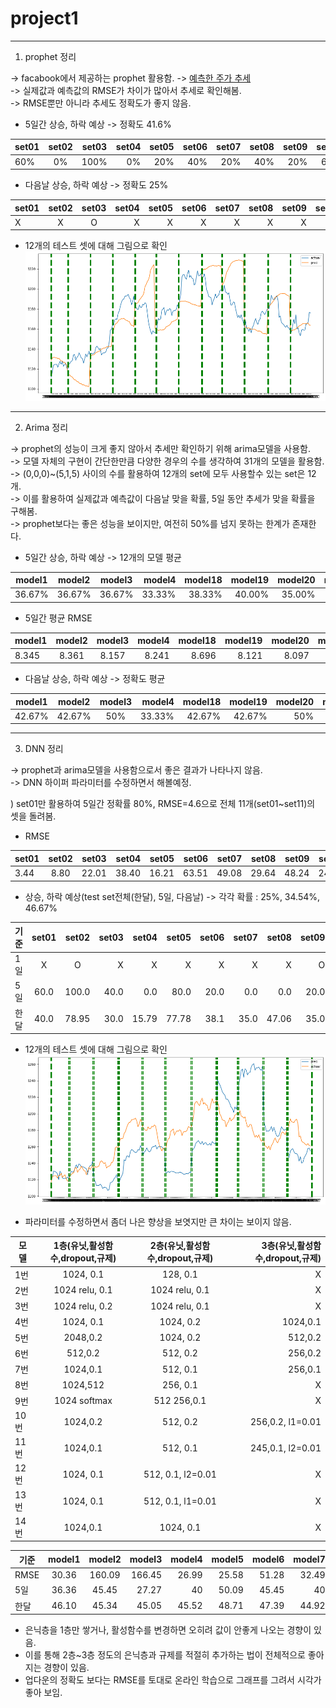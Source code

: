 # project1


------------------------------------------------

1. prophet 정리   

-> facabook에서 제공하는 prophet 활용함.
-> [예측한 주가 추세](https://github.com/suminwooo/project1/blob/master/prophet1%20%EA%B0%9C%EB%B0%9C%ED%9B%84%20%EC%8B%9C%EA%B0%81%ED%99%94.ipynb)  
-> 실제값과 예측값의 RMSE가 차이가 많아서 추세로 확인해봄.  
-> RMSE뿐만 아니라 추세도 정확도가 좋지 않음.  


  - 5일간 상승, 하락 예상 -> 정확도 41.6%
  
| set01 | set02 | set03 | set04 |  set05 | set06 | set07 | set08 | set09 | set10 | set11 | set12 |   
| ---------- | :---------:| :----------: | ----------: |  ----------: | ----------: | ----------: | ----------: | ----------: | ----------: | ----------: | ----------: |
| 60% | 0% | 100% | 0% | 20% | 40% | 20% | 40% | 20% | 60% | 100% | 40% |  

  - 다음날 상승, 하락 예상 -> 정확도 25%

| set01 | set02 | set03 | set04 |  set05 | set06 | set07 | set08 | set09 | set10 | set11 | set12 |   
| ---------- | :---------:| :----------: | ----------: |  ----------: | ----------: | ----------: | ----------: | ----------: | ----------: | ----------: | ----------: |
| X | X | O | X | X | X | X | X | X | O | O | X |


  - 12개의 테스트 셋에 대해 그림으로 확인  
  ![prophet plot](prophetplot.png)

-----------------------------------------------

2. Arima 정리

-> prophet의 성능이 크게 좋지 않아서 추세만 확인하기 위해 arima모델을 사용함.    
-> 모델 자체의 구현이 간단한만큼 다양한 경우의 수를 생각하여 31개의 모델을 활용함.  
-> (0,0,0)~(5,1,5) 사이의 수를 활용하여 12개의 set에 모두 사용할수 있는 set은 12개.  
-> 이를 활용하여 실제값과 예측값이 다음날 맞을 확률, 5일 동안 추세가 맞을 확률을 구해봄.  
-> prophet보다는 좋은 성능을 보이지만, 여전히 50%를 넘지 못하는 한계가 존재한다.  


  - 5일간 상승, 하락 예상 -> 12개의 모델 평균  
  
| model1 | model2 | model3 | model4 |  model18 | model19 | model20 | model25 | model26 | model27 | model28 | model29 |     
| ---------- | :---------:| :----------: | ----------: |  ----------: | ----------: | ----------: | ----------: | ----------: | ----------: | ----------: | ----------: |  
| 36.67% | 36.67% | 36.67% |	33.33% |	38.33% |	40.00% |	35.00% |	40.00% |	36.67% |	33.33% |	36.67% |	35.00% |   
  
  - 5일간 평균 RMSE  
  
| model1 | model2 | model3 | model4 |  model18 | model19 | model20 | model25 | model26 | model27 | model28 | model29 |   
| ---------- | :---------:| :----------: | ----------: |  ----------: | ----------: | ----------: | ----------: | ----------: | ----------: | ----------: | ----------: |
| 8.345  |  8.361 | 8.157  |  8.241 | 8.696  |  8.121 |  8.097 | 8.504  | 8.266  | 8.262  | 8.278  | 8.283  | 
  
  - 다음날 상승, 하락 예상 -> 정확도 평균
  
| model1 | model2 | model3 | model4 |  model18 | model19 | model20 | model25 | model26 | model27 | model28 | model29 |   
| ---------- | :---------:| :----------: | ----------: |  ----------: | ----------: | ----------: | ----------: | ----------: | ----------: | ----------: | ----------: |
| 42.67% | 42.67% | 50% | 33.33% | 42.67% | 42.67% | 50% | 50% | 42.67% | 33.33% | 50% | 33.33% | 

----------------------------------------


3. DNN 정리

-> prophet과 arima모델을 사용함으로서 좋은 결과가 나타나지 않음.      
-> DNN 하이퍼 파라미터를 수정하면서 해볼예정.  
 

  ) set01만 활용하여 5일간 정확률 80%, RMSE=4.6으로 전체 11개(set01~set11)의 셋을 돌려봄.    

  
  - RMSE    
  
  
| set01 | set02 | set03 | set04 |  set05 | set06 | set07 | set08 | set09 | set10 | set11 |    
| ---------- | :---------:| :----------: | ----------: |  ----------: | ----------: | ----------: | ----------: | ----------: | ----------: | ----------: |
| 3.44 | 8.80 | 22.01 | 38.40 | 16.21 | 63.51 | 49.08 | 29.64 | 48.24 | 24.62 | 6.39 |  

  - 상승, 하락 예상(test set전체(한달), 5일, 다음날) -> 각각 확률 : 25%, 34.54%, 46.67%  
    
| 기준 | set01 | set02 | set03 | set04 |  set05 | set06 | set07 | set08 | set09 | set10 | set11 |     
| ---------- | :---------:| :----------: | ----------: |  ----------: | ----------: | ----------: | ----------: | ----------: | ----------: | ----------: | ----------: |
| 1일 | X | O | X | X | X | X | X | X | O | O | X |    
| 5일 | 60.0  | 100.0  | 40.0  | 0.0  | 80.0  | 20.0  | 0.0  | 0.0 | 20.0  | 20.0  | 40.0  |  
| 한달 | 40.0  | 78.95  | 30.0  | 15.79  | 77.78  | 38.1  | 35.0  | 47.06  | 35.0  | 52.63  | 63.16  |  


  - 12개의 테스트 셋에 대해 그림으로 확인  
  ![dnn plot](dnnplot.png)
  
  - 파라미터를 수정하면서 좀더 나은 향상을 보엿지만 큰 차이는 보이지 않음.    
  
|모델	|	1층(유닛,활성함수,dropout,규제)	|	2층(유닛,활성함수,dropout,규제)|	3층(유닛,활성함수,dropout,규제)|	
| ---------- | :---------:| :----------: | ----------: |
|1번 	| 	1024, 0.1	|	128, 0.1 	|X|			
|2번 	| 	1024 relu, 0.1	|1024 relu, 0.1  	|X	|	
|3번 	| 	1024 relu, 0.2	|1024 relu, 0.1		|X	|
|4번 	| 	1024, 0.1	|	1024, 0.2		|1024,0.1 	|	
|5번 	| 	2048,0.2	|	1024, 0.2		|512,0.2 	 	|
|6번 |		512,0.2	|	512, 0.2	|	256,0.2  |
|7번 	|	1024,0.1	|	512, 0.1	|	256,0.1 |
|8번 |		1024,512	|	256, 0.1 	 	|X		|
|9번 	|	1024 softmax|	512		256,0.1  |X		|
|10번 |	1024,0.2	|	512, 0.2	|	256,0.2, l1=0.01  |
|11번 |	1024,0.1	|	512, 0.1	|	245,0.1, l2=0.01  |
|12번 |	1024, 0.1	|	512, 0.1, l2=0.01 |X			|
|13번 |	1024, 0.1	|	512, 0.1, l1=0.01	 	|X	|
|14번 |	1024,0.1	|	1024, 0.1  			|X|
  
| 기준 | model1 | model2 | model3 | model4 |  model5 | model6 | model7 | model8 | model9 | model10 | model11 | model12 | model13 | model14 |     
| ---------- | :---------:| :----------: | ----------: |  ----------: | ----------: | ----------: | ----------: | ----------: | ----------: | ----------: | ----------: | ----------: | ----------: | ----------: |    
| RMSE | 30.36 | 160.09 | 166.45 | 26.99 | 25.58 | 51.28 | 32.49 | 35.70 | 34.51 | 30.75 | 39.12 | 32.39 | 31.64 | 36.16 |    
| 5일 | 36.36 | 45.45 | 27.27 | 40 | 50.09 | 45.45 | 40 | 45.45 | 47.27 | 41.81 | 29.09 | 36.36 | 34.54 | 36.36 |  
| 한달 | 46.10 | 45.34 | 45.05 | 45.52 | 48.71 | 47.39 | 44.92 | 50.14 | 47.94 | 48.41 | 44.64 | 44.79 | 46.93 | 44.89 |  

  - 은닉층을 1층만 쌓거나, 활성함수를 변경하면 오히려 값이 안좋게 나오는 경향이 있음. 
  - 이를 통해 2층~3층 정도의 은닉층과 규제를 적절히 추가하는 법이 전체적으로 좋아지는 경향이 있음.
  - 업다운의 정확도 보다는 RMSE를 토대로 온라인 학습으로 그래프를 그려서 시각가 좋아 보임.
